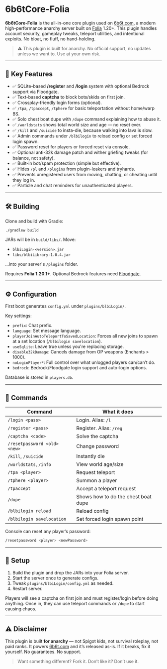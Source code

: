# 6b6tCore-Folia

**6b6tCore-Folia** is the all-in-one core plugin used on [6b6t.com](https://6b6t.com), a modern high-performance anarchy server built on [Folia](https://github.com/PaperMC/Folia) 1.20+. This plugin handles account security, gameplay tweaks, teleport utilities, and intentional exploits. No bloat, no fluff, no hand-holding.

> ⚠️ This plugin is built for anarchy. No official support, no updates unless we want to. Use at your own risk.

---

## 🔧 Key Features

- ✅ SQLite-based **/register** and **/login** system with optional Bedrock support via Floodgate.
- ✅ Text-based **captcha** to block bots/skids on first join.
- ✅ Crossplay-friendly login forms (optional).
- ✅ `/tpa`, `/tpaccept`, `/tphere` for basic teleportation without home/warp BS.
- ✅ Solo chest boat dupe with `/dupe` command explaining how to abuse it.
- ✅ `/worldstats` shows total world size and age — no reset ever.
- ✅ `/kill` and `/suicide` to insta-die, because walking into lava is slow.
- ✅ Admin commands under `/blbilogin` to reload config or set forced login spawn.
- ✅ Password reset for players or forced reset via console.
- ✅ Optional anti-32k damage patch and wither griefing tweaks (for balance, not safety).
- ✅ Built-in bot/spam protection (simple but effective).
- ✅ Hides `/pl` and `/plugins` from plugin-leakers and tryhards.
- ✅ Prevents unregistered users from moving, chatting, or cheating until they log in.
- ✅ Particle and chat reminders for unauthenticated players.

---

## 🛠️ Building

Clone and build with Gradle:

```bash
./gradlew build
```

JARs will be in `build/libs/`. Move:
- `blbiLogin-<version>.jar`
- `libs/blbiLibrary-1.0.4.jar`

...into your server's `/plugins` folder.

Requires **Folia 1.20.1+**. Optional Bedrock features need [Floodgate](https://github.com/GeyserMC/Floodgate).

---

## ⚙️ Configuration

First boot generates `config.yml` under `plugins/blbiLogin/`.

Key settings:
- `prefix`: Chat prefix.
- `language`: Set message language.
- `playerJoinAutoTeleportToSavedLocation`: Forces all new joins to spawn at a set location (`/blbilogin savelocation`).
- `useSqlite`: Leave true unless you're replacing storage.
- `disable32kDamage`: Cancels damage from OP weapons (Enchants > 1000).
- `noLoginPlayer*`: Full control over what unlogged players can/can’t do.
- `bedrock`: Bedrock/Floodgate login support and auto-login options.

Database is stored in `players.db`.

---

## 🧾 Commands

| Command | What it does |
|--------|---------------|
| `/login <pass>` | Login. Alias: `/l` |
| `/register <pass>` | Register. Alias: `/reg` |
| `/captcha <code>` | Solve the captcha |
| `/resetpassword <old> <new>` | Change password |
| `/kill`, `/suicide` | Instantly die |
| `/worldstats`, `/info` | View world age/size |
| `/tpa <player>` | Request teleport |
| `/tphere <player>` | Summon a player |
| `/tpaccept` | Accept a teleport request |
| `/dupe` | Shows how to do the chest boat dupe |
| `/blbilogin reload` | Reload config |
| `/blbilogin savelocation` | Set forced login spawn point |

Console can reset any player’s password:

```bash
/resetpassword <player> <newPassword>
```

---

## 🚀 Setup

1. Build the plugin and drop the JARs into your Folia server.
2. Start the server once to generate configs.
3. Tweak `plugins/blbiLogin/config.yml` as needed.
4. Restart server.

Players will see a captcha on first join and must register/login before doing anything. Once in, they can use teleport commands or `/dupe` to start causing chaos.

---

## ⚠️ Disclaimer

This plugin is built **for anarchy** — not Spigot kids, not survival roleplay, not paid ranks. It powers [6b6t.com](https://6b6t.com) and it’s released as-is. If it breaks, fix it yourself. No guarantees. No support.

> Want something different? Fork it. Don’t like it? Don’t use it.
